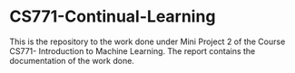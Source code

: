 # CS771-Continual-Learning
This is the repository to the work done under Mini Project 2 of the Course CS771- Introduction to Machine Learning. The report contains the documentation of the work done.
